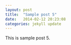 ```yaml
---
layout: post
title:  "Sample post 5"
date:   2014-02-12 20:23:08
categories: jekyll update
---
```


This is sample post 5.
